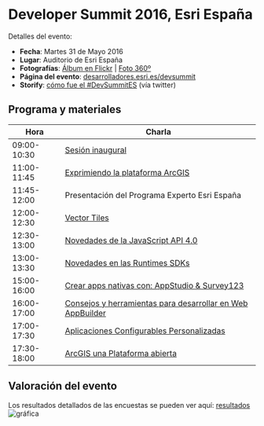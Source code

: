 # Developer Summit 2016, Esri España
Detalles del evento:
* **Fecha**: Martes 31 de Mayo 2016
* **Lugar**: Auditorio de Esri España
* **Fotografías**: [Álbum en Flickr](https://www.flickr.com/photos/64629708@N04/albums/72157669269747895) | [Foto 360º](https://theta360.com/s/aZwNcJuDgoPQqjEhlX9JDbNi4)
* **Página del evento**: [desarrolladores.esri.es/devsummit](http://desarrolladores.esri.es/devsummit/)
* **Storify**: [cómo fue el #DevSummitES](https://storify.com/jimeno0/devsummites-timeline) (vía twitter)

## Programa y materiales
Hora|Charla
---|---|
09:00-10:30|[Sesión inaugural](http://esri-es.github.io/devsummits-esri-spain/2016/sesion-inaugural)
11:00-11:45|[Exprimiendo la plataforma ArcGIS](http://esri-es.github.io/devsummits-esri-spain/2016/exprimiendo-la-plataforma-arcgis)
11:45-12:00|Presentación del Programa Experto Esri España
12:00-12:30|[Vector Tiles](http://esri-es.github.io/devsummits-esri-spain/2016/vector-tiles/esri-vector-tiles.pdf)
12:30-13:00|[Novedades de la JavaScript API 4.0](http://esri-es.github.io/devsummits-esri-spain/2016/novedades-javascript-api-4.0)
13:00-13:30|[Novedades en las Runtimes SDKs](https://esri-es.github.io/devsummits-esri-spain/2016/novedades-runtime-sdks/novedades-runtime-sdks.pdf)
15:00-16:00|[Crear apps nativas con: AppStudio & Survey123](http://esri-es.github.io/devsummits-esri-spain/2016/AppStudio-Survey123/#/)
16:00-17:00|[Consejos y herramientas para desarrollar en Web AppBuilder](http://esri-es.github.io/devsummits-esri-spain/2016/WebAppBuilder)
17:00-17:30|[Aplicaciones Configurables Personalizadas](http://esri-es.github.io/devsummits-esri-spain/2016/aplicaciones-configurables-personalizadas)
17:30-18:00|[ArcGIS una Plataforma abierta](https://prezi.com/plj9jjmhl4bv/arcgis-developers-tecnologies-resources/)

## Valoración del evento

Los resultados detallados de las encuestas se pueden ver aquí: [resultados](https://docs.google.com/spreadsheets/d/1rP5IeAUUXqliQm3VO8WQFo7UrVC6PGdSmg0BVaGP1V4/pubchart?oid=1037325525&format=interactive)
![gráfica](https://docs.google.com/spreadsheets/d/1rP5IeAUUXqliQm3VO8WQFo7UrVC6PGdSmg0BVaGP1V4/pubchart?oid=1037325525&format=image)
